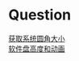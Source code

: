 # Question

[获取系统圆角大小](https://developer.android.com/develop/ui/views/layout/insets/rounded-corners)  
[软件盘高度和动画](https://developer.android.com/develop/ui/views/layout/sw-keyboard)  